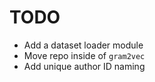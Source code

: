 # TODO


- Add a dataset loader module
- Move repo inside of `gram2vec`
- Add unique author ID naming


